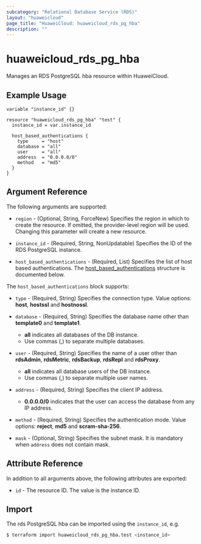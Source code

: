 ```yaml
---
subcategory: "Relational Database Service (RDS)"
layout: "huaweicloud"
page_title: "HuaweiCloud: huaweicloud_rds_pg_hba"
description: ""
---
```


# huaweicloud_rds_pg_hba

Manages an RDS PostgreSQL hba resource within HuaweiCloud.

## Example Usage

```hcl
variable "instance_id" {}

resource "huaweicloud_rds_pg_hba" "test" {
  instance_id = var.instance_id

  host_based_authentications {
    type     = "host"
    database = "all"
    user     = "all"
    address  = "0.0.0.0/0"
    method   = "md5"
  }
}
```

## Argument Reference

The following arguments are supported:

* `region` - (Optional, String, ForceNew) Specifies the region in which to create the resource.
  If omitted, the provider-level region will be used. Changing this parameter will create a new resource.

* `instance_id` - (Required, String, NonUpdatable) Specifies the ID of the RDS PostgreSQL instance.

* `host_based_authentications` - (Required, List) Specifies the list of host based authentications.
The [host_based_authentications](#PgHba_HostBasedAuthentication) structure is documented below.

<a name="PgHba_HostBasedAuthentication"></a>
The `host_based_authentications` block supports:

* `type` - (Required, String) Specifies the connection type. Value options: **host**, **hostssl** and **hostnossl**.

* `database` - (Required, String) Specifies the database name other than **template0** and **template1**.
  + **all** indicates all databases of the DB instance.
  + Use commas (,) to separate multiple databases.

* `user` - (Required, String) Specifies the name of a user other than **rdsAdmin**, **rdsMetric**, **rdsBackup**,
  **rdsRepl** and **rdsProxy**.
  + **all** indicates all database users of the DB instance.
  + Use commas (,) to separate multiple user names.

* `address` - (Required, String) Specifies the client IP address.
  + **0.0.0.0/0** indicates that the user can access the database from any IP address.

* `method` - (Required, String) Specifies the authentication mode. Value options: **reject**, **md5** and
  **scram-sha-256**.

* `mask` - (Optional, String) Specifies the subnet mask. It is mandatory when `address` does not contain mask.

## Attribute Reference

In addition to all arguments above, the following attributes are exported:

* `id` - The resource ID. The value is the instance ID.

## Import

The rds PostgreSQL hba can be imported using the `instance_id`, e.g.

```bash
$ terraform import huaweicloud_rds_pg_hba.test <instance_id>
```
